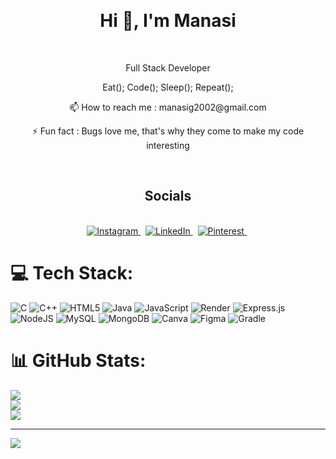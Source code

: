 <br><h1 align="center">Hi 👋, I'm Manasi</h1>
<br><p align="center">Full Stack Developer</p>
<p align="center">Eat(); Code(); Sleep(); Repeat();</p>
<p align="center">📫 How to reach me : manasig2002@gmail.com</p>
<p align="center">⚡ Fun fact : Bugs love me, that's why they come to make my code interesting</p><br>


<h2 align="center">Socials</h2>
<br>
<div align="center">
  <a href="https://instagram.com/manasi_g_namb">
  <img src="https://img.shields.io/badge/Instagram-%23E4405F.svg?logo=Instagram&logoColor=white" alt="Instagram">
</a>&nbsp;

<a href="https://linkedin.com/in/manasi-g-1a240729a">
  <img src="https://img.shields.io/badge/LinkedIn-%230077B5.svg?logo=linkedin&logoColor=white" alt="LinkedIn">
</a>&nbsp;

<a href="https://pinterest.com/manasig2002">
  <img src="https://img.shields.io/badge/Pinterest-%23E60023.svg?logo=Pinterest&logoColor=white" alt="Pinterest">
</a>&nbsp;
<br>
</div>

# 💻 Tech Stack:
![C](https://img.shields.io/badge/c-%2300599C.svg?style=for-the-badge&logo=c&logoColor=white) ![C++](https://img.shields.io/badge/c++-%2300599C.svg?style=for-the-badge&logo=c%2B%2B&logoColor=white) ![HTML5](https://img.shields.io/badge/html5-%23E34F26.svg?style=for-the-badge&logo=html5&logoColor=white) ![Java](https://img.shields.io/badge/java-%23ED8B00.svg?style=for-the-badge&logo=openjdk&logoColor=white) ![JavaScript](https://img.shields.io/badge/javascript-%23323330.svg?style=for-the-badge&logo=javascript&logoColor=%23F7DF1E) ![Render](https://img.shields.io/badge/Render-%46E3B7.svg?style=for-the-badge&logo=render&logoColor=white) ![Express.js](https://img.shields.io/badge/express.js-%23404d59.svg?style=for-the-badge&logo=express&logoColor=%2361DAFB) ![NodeJS](https://img.shields.io/badge/node.js-6DA55F?style=for-the-badge&logo=node.js&logoColor=white) ![MySQL](https://img.shields.io/badge/mysql-%2300000f.svg?style=for-the-badge&logo=mysql&logoColor=white) ![MongoDB](https://img.shields.io/badge/MongoDB-%234ea94b.svg?style=for-the-badge&logo=mongodb&logoColor=white) ![Canva](https://img.shields.io/badge/Canva-%2300C4CC.svg?style=for-the-badge&logo=Canva&logoColor=white) ![Figma](https://img.shields.io/badge/figma-%23F24E1E.svg?style=for-the-badge&logo=figma&logoColor=white) ![Gradle](https://img.shields.io/badge/Gradle-02303A.svg?style=for-the-badge&logo=Gradle&logoColor=white)
# 📊 GitHub Stats:
![](https://github-readme-stats.vercel.app/api?username=ManasiGn&theme=dark&hide_border=true&include_all_commits=true&count_private=true)<br/>
![](https://github-readme-streak-stats.herokuapp.com/?user=ManasiGn&theme=dark&hide_border=true)<br/>
![](https://github-readme-stats.vercel.app/api/top-langs/?username=ManasiGn&theme=dark&hide_border=true&include_all_commits=true&count_private=true&layout=compact)

---
[![](https://visitcount.itsvg.in/api?id=ManasiGn&icon=0&color=0)](https://visitcount.itsvg.in)

<!-- Proudly created with GPRM ( https://gprm.itsvg.in ) -->
